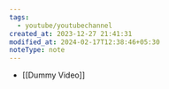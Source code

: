 ```yaml
---
tags:
  - youtube/youtubechannel
created_at: 2023-12-27 21:41:31
modified_at: 2024-02-17T12:38:46+05:30
noteType: note
---
```

- [[Dummy Video]]